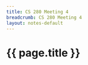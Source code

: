 ```yaml
---
title: CS 280 Meeting 4
breadcrumb: CS 280 Meeting 4
layout: notes-default
---
```

# {{ page.title }}
